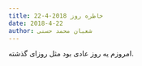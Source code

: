 ```yaml
---
title: خاطره روز 2018-4-22
date: 2018-4-22
author: شعبان محمد حسنی
---
```


امروزم یه روز عادی بود مثل روزای گذشته.